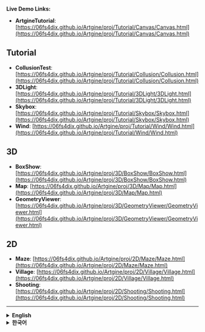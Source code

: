  **Live Demo Links:**

- **ArtgineTutorial**: [https://06fs4dix.github.io/Artgine/proj/Tutorial/Canvas/Canvas.html](https://06fs4dix.github.io/Artgine/proj/Tutorial/Canvas/Canvas.html)

  
 ## Tutorial
  - **CollusionTest**: [https://06fs4dix.github.io/Artgine/proj/Tutorial/Collusion/Collusion.html](https://06fs4dix.github.io/Artgine/proj/Tutorial/Collusion/Collusion.html)
  - **3DLight**: [https://06fs4dix.github.io/Artgine/proj/Tutorial/3DLight/3DLight.html](https://06fs4dix.github.io/Artgine/proj/Tutorial/3DLight/3DLight.html)
  - **Skybox**: [https://06fs4dix.github.io/Artgine/proj/Tutorial/Skybox/Skybox.html](https://06fs4dix.github.io/Artgine/proj/Tutorial/Skybox/Skybox.html)
  - **Wind**: [https://06fs4dix.github.io/Artgine/proj/Tutorial/Wind/Wind.html](https://06fs4dix.github.io/Artgine/proj/Tutorial/Wind/Wind.html)
  ## 3D
  - **BoxShow**: [https://06fs4dix.github.io/Artgine/proj/3D/BoxShow/BoxShow.html](https://06fs4dix.github.io/Artgine/proj/3D/BoxShow/BoxShow.html)
  - **Map**: [https://06fs4dix.github.io/Artgine/proj/3D/Map/Map.html](https://06fs4dix.github.io/Artgine/proj/3D/Map/Map.html)
  - **GeometryViewer**: [https://06fs4dix.github.io/Artgine/proj/3D/GeometryViewer/GeometryViewer.html](https://06fs4dix.github.io/Artgine/proj/3D/GeometryViewer/GeometryViewer.html)
  ## 2D
  - **Maze**: [https://06fs4dix.github.io/Artgine/proj/2D/Maze/Maze.html](https://06fs4dix.github.io/Artgine/proj/2D/Maze/Maze.html)
  - **Village**: [https://06fs4dix.github.io/Artgine/proj/2D/Village/Village.html](https://06fs4dix.github.io/Artgine/proj/2D/Village/Village.html)
  - **Shooting**: [https://06fs4dix.github.io/Artgine/proj/2D/Shooting/Shooting.html](https://06fs4dix.github.io/Artgine/proj/2D/Shooting/Shooting.html)

  ---

<details>
  <summary><b>English</b></summary>

  <details>
    <summary>📂 Directory Structure & Execution</summary>

  ## Directory Structure

  ```
  ├── README.md
  ├── LICENSE.txt
  ├── NOTICE.txt
  ├── package.json
  ├── start.bat
  ├── start.sh
  ├── tsconfig.json
  ├── App/
  ├── artgine/
  ├── db/
  ├── plugin/
  └── proj/
  ```

  ### start.bat/start.sh Execution Method

  When running the `start.bat` file, a warning saying "Unknown Publisher" may appear.

  1. **Download Source**

     - Download the file from the repository (ex:Artgine-main.zip)

  2. **Run System-Specific Startup File**

     - **Windows**: Run `start.bat` (Windows batch file)

     - **Linux/macOS**: Run `start.sh` (Unix shell script)

  3. **Install Required Dependencies** (Follow the console instructions to complete the installation)

     - Install Node.js (version 14 or higher)

     - Install Node modules: `npm install`

  4. **Select and Run Project**

     - Navigate to the `proj/` folder

     - Choose your desired project folder

     - Run the project

  ### VS Code Development Setup

  1. **Open Source Folder in VS Code**

     - Open VS Code

     - Select the source folder (e.g., Artgine-main)

  2. **Install Node modules**

     - Install Node.js (version 14 or higher)

     - Open terminal in VS Code: `Ctrl+Shift+` (Windows/Linux) or `Cmd+Shift+` (macOS)

     - Run: `npm install`

  4. **Start TypeScript Compilation**

     - Open terminal in VS Code: `Ctrl+Shift+` (Windows/Linux) or `Cmd+Shift+` (macOS)

     - Run: `npx tsc -w` (watches for file changes and compiles automatically)

  5. **Start Development Server**

     - Open a new terminal in VS Code

     - Run: `npm start`

  </details>
  <details>
    <summary>App</summary>

![Artgine App](https://06fs4dix.github.io/Artgine/help/Artgine.png)

  After running the program, you'll see a configuration interface with several tabs for setting up and launching your Artgine projects.

  ### Tab Descriptions

  - **App**: Application launch settings

  - **Preference**: Project configuration changes

  - **Include**: Project include file settings

  - **Manifest**: PWA configuration

  - **ServiceWorker**: Cache settings

  - **Plugin**: External library configuration for Artgine

  ### App Tab Configuration Options

  **Basic Settings:**

  - **url**: Web server address to run

    - Example: `http://localhost:8050/Artgine`

  - **projectPath**: Project to start

    - Example: `proj/Tutorial/ShaderEditer`

    - Use the "Folder" button to browse and select project directory

  - **width, height**: Starting dimensions

    - Example: `1024 x 768`

    - Note: Only maintained when running as .exe file

  **Program Mode:**

  - **program**: Program role

    - `developer`: Developer mode (prohibited for deployment)

      - Server and client applied simultaneously

    - `client`: Client mode

    - `server`: Web server mode

  **Server Configuration:**

  - **server**: Server operation

    - `local`: File-based local execution

    - `remote`: Use when connecting to external server

    - `webserver`: Web server operation (allows external access)

  **Display Options:**

  - **fullScreen**: Full screen mode

  - **github**: Run using GitHub library

    - Chrome local executable file (.bat) generated in project

  **Action Buttons:**

  - **Run**: Launch application

  - **VSCode**: Open in Visual Studio Code

  **Development Commands:**

  - **npm install**: Install Node.js dependencies

  - **npx tsc -w**: TypeScript compiler in watch mode

  </details>
  <details>
    <summary>Project Examples & Usage</summary>

  ### Project Examples

  The `proj/` folder contains various example projects demonstrating different features of the Artgine engine:

  - **Home** - Main application with server integration and database tools
  - **Tutorial** - Learning examples covering various engine features:
  - **2D** - 2D examples:
  - **3D** - 3D examples:


    ---

    ## ⚠️ Notice

    This project runs as an **Electron app**.  
    The following files are **automatically generated and managed based on the project folder name**, so **please be cautious when making changes**:

    - HTML files  
    - TypeScript files  
    - JSON files  
    - Web Manifest files  

    ---

    ## 📝 Editable Scope

    - You may only modify the code **after the EntryPoint**.  
    - Do **not** modify the automatically generated code.  

    > 💡 **Tip**: When working manually, you are free to make changes as needed.

   </details>
  <details>
    <summary>Class Description</summary>

  ## Artgine Engine Core Classes

  ### CAtelier

  **Main application manager** that initializes the engine and manages canvases.

  **Key Features:**

  - Initializes rendering preferences and frame

  - Manages multiple canvases

  - Handles brush and camera setup

  - Provides global access point via `CAtelier.Main()`

  **Basic Usage:**
  ```typescript
  import { CAtelier } from "../../../artgine/canvas/CAtelier.js";

  const gAtl = new CAtelier();
  gAtl.mPF = preferences; // Set preferences
  await gAtl.Init(['Main.json']); // Initialize with canvas files
  ```

  ---

  ### CCanvas

  **Canvas container** that manages subjects, rendering, and game logic.

  **Key Features:**

  - Contains and manages subjects (game objects)

  - Handles rendering pipeline

  - Manages WebSocket connections

  - Supports pause/resume functionality

  **Basic Usage:**
  ```typescript
  // Create new canvas
  let Main = gAtl.NewCanvas("Main");
  Main.SetCameraKey(gAtl.Brush().GetCam2D().Key());

  // Get existing canvas
  const canvas = gAtl.Canvas('Main');
  ```

  ---

  ### CSubject

  **Base game object class** that represents entities in the world.

  **Key Features:**

  - Position, rotation, scale (PRS) transformation

  - Component-based architecture

  - Message routing system

  - Parent-child hierarchy support

  **Basic Usage:**
  ```typescript
  import { CSubject } from "../../../artgine/canvas/subject/CSubject.js";

  // Create and add subject to canvas
  let sub = Main.Push(new CSubject());

  // Set properties
  sub.SetPos(new CVec3(0, 0, 0));
  sub.SetRot(new CVec3(0, 0, 0));
  sub.SetSca(new CVec3(1, 1, 1));
  ```

  ---

  ### CPaint2D

  **2D rendering component** for sprites and 2D graphics.

  **Key Features:**

  - 2D sprite rendering with texture support

  - Y-sort depth management

  - Trail and billboard effects

  - Wind influence simulation

  **Basic Usage:**
  ```typescript
  import { CPaint2D } from "../../../artgine/canvas/component/paint/CPaint2D.js";
  import { CVec2 } from "../../../artgine/geometry/CVec2.js";

  // Create 2D paint component with texture and size
  let paint2D = new CPaint2D(gAtl.Frame().Pal().GetNoneTex(), new CVec2(100, 100));

  // Add component to subject
  sub.PushComp(paint2D);
  ```

  > **Note**: For other CPaint components (CPaint3D, CPaintText, etc.), check the [paint components directory](https://github.com/06fs4dix/Artgine/tree/main/artgine/canvas/component/paint) on GitHub.

  ---

  ---

  ### CBrush

  **Rendering and camera management system** that handles lighting, shadows, and wind effects.

  **Key Features:**

  - Camera management (2D/3D)

  **Basic Usage:**
  ```typescript
  // Access brush from atelier
  const brush = gAtl.Brush();

  // Get 2D camera
  const cam2D = brush.GetCam2D();
  Main.SetCameraKey(cam2D.Key());

  // Load brush configuration
  await brush.LoadJSON("Canvas/Brush.json");
  ```

  ---

  ### CPreferences

  **Engine configuration and rendering settings** that control the overall behavior.

  **Key Features:**

  - Renderer selection (GL, GPU, Null)

  - Window dimensions and positioning

  - Graphics quality settings

  - Development and debugging options

  - Server and GitHub integration settings

  **Basic Usage:**
  ```typescript
  import { CPreferences } from "../../../artgine/basic/CPreferences.js";

  const gPF = new CPreferences();
  gPF.mTargetWidth = 0;        // Auto-size
  gPF.mTargetHeight = 0;       // Auto-size
  gPF.mRenderer = "GL";        // OpenGL renderer
  gPF.m32fDepth = false;       // 16-bit depth buffer
  gPF.mAnti = true;            // Anti-aliasing
  gPF.mDeveloper = true;       // Developer mode
  gPF.mIAuto = true;           // Auto-update system
  gPF.mWASM = false;           // WebAssembly mode
  gPF.mServer = 'local';       // Server type
  gPF.mGitHub = false;         // GitHub mode

  // Apply to atelier
  gAtl.mPF = gPF;
  ```

  ---

  ### Complete Example

  ```typescript
  import { CAtelier } from "../../../artgine/canvas/CAtelier.js";
  import { CPreferences } from "../../../artgine/basic/CPreferences.js";
  import { CSubject } from "../../../artgine/canvas/subject/CSubject.js";
  import { CPaint2D } from "../../../artgine/canvas/component/paint/CPaint2D.js";
  import { CVec2 } from "../../../artgine/geometry/CVec2.js";

  // Setup preferences
  const gPF = new CPreferences();
  gPF.mRenderer = "GL";
  gPF.mDeveloper = true;
  gPF.mIAuto = true;

  // Initialize atelier
  let gAtl = new CAtelier();
  gAtl.mPF = gPF;
  await gAtl.Init(['Main.json']);

  // Create canvas and set camera
  let Main = gAtl.NewCanvas("Main");
  Main.SetCameraKey(gAtl.Brush().GetCam2D().Key());

  // Create subject and add 2D paint component
  let sub = Main.Push(new CSubject());
  sub.PushComp(new CPaint2D(gAtl.Frame().Pal().GetNoneTex(), new CVec2(100, 100)));
  ```
</details>
</details>

<details>
  <summary><b>한국어</b></summary>

  <details>
    <summary>📂 디렉토리 구조 & 실행법</summary>

  ## 디렉토리 구조

  ```
  ├── README.md
  ├── LICENSE.txt
  ├── NOTICE.txt
  ├── package.json
  ├── start.bat
  ├── start.sh
  ├── tsconfig.json
  ├── App/
  ├── artgine/
  ├── db/
  ├── plugin/
  └── proj/
  ```

  ### start.bat/start.sh를 이용한 실행법

  `start.bat` 파일 실행 시, "알 수 없는 게시자" 경고가 표시될 수 있습니다.

  1. **소스 다운로드**

     - 저장소에서 파일을 다운로드하세요(ex:Artgine-main.zip)

  2. **시스템에 맞는 시작 파일 실행**

     - **Windows**: `start.bat` 파일 실행 (Windows 배치 파일)

     - **Linux/macOS**: `start.sh` 파일 실행 (Unix 셸 스크립트)

  3. **필요한 파일 설치** (콘솔 안내에 맞게 실행하면 됩니다)

     - Node.js 설치 (버전 14 이상)

     - Node 모듈 설치: `npm install`

  4. **프로젝트 선택 및 실행**

     - `proj/` 폴더로 이동

     - 원하는 프로젝트 폴더 선택

     - 프로젝트 실행

  ### VS Code를 이용한 실행법

  1. **VS Code에서 소스 폴더 열기**

     - VS Code 실행

     - 소스 폴더 선택 (예: Artgine-main)

  2. **Node 모듈 설치**

     - VS Code에서 터미널 열기: `Ctrl+Shift+` (Windows/Linux) 또는 `Cmd+Shift+` (macOS)

     - Node.js 설치 (버전 14 이상)

     - 실행: `npm install`

  3. **TypeScript 컴파일 시작**

     - VS Code에서 터미널 열기: `Ctrl+Shift+` (Windows/Linux) 또는 `Cmd+Shift+` (macOS)

     - 실행: `npx tsc -w` (파일 변경 감지 및 자동 컴파일)

  4. **개발 서버 시작**

     - VS Code에서 새 터미널 열기

     - 실행: `npm start`

  </details>
  <details>
    <summary>앱 설명</summary>

  ![Artgine App](https://06fs4dix.github.io/Artgine/help/Artgine.png)

  프로그램을 실행한 후, Artgine 프로젝트를 설정하고 실행하기 위한 여러 탭이 있는 구성 인터페이스가 표시됩니다.

  ### 탭 설명

  - **App**: 애플리케이션 실행 설정

  - **Preference**: 프로젝트 구성 변경

  - **Include**: 프로젝트 포함 파일 설정

  - **Manifest**: PWA 구성

  - **ServiceWorker**: 캐시 설정

  - **Plugin**: Artgine용 외부 라이브러리 구성

  ### App 탭 구성 옵션

  **기본 설정:**

  - **url**: 실행할 웹 서버 주소

    - 예시: `http://localhost:8050/Artgine`

  - **projectPath**: 시작할 프로젝트

    - 예시: `proj/Tutorial/ShaderEditer`

    - "Folder" 버튼을 사용하여 프로젝트 디렉토리를 찾아보고 선택

  - **width, height**: 시작 크기

    - 예시: `1024 x 768`

    - 참고: .exe 파일로 실행할 때만 유지됨

  **프로그램 모드:**

  - **program**: 프로그램 역할

    - `developer`: 개발자 모드 (배포 금지)

      - 서버와 클라이언트가 동시에 적용됨

    - `client`: 클라이언트 모드

    - `server`: 웹 서버 모드

  **서버 구성:**

  - **server**: 서버 운영

    - `local`: 파일 기반 로컬 실행

    - `remote`: 외부 서버에 연결할 때 사용

    - `webserver`: 웹 서버 운영 (외부 접근 허용)

  **표시 옵션:**

  - **fullScreen**: 전체 화면 모드

  - **github**: GitHub 라이브러리를 사용하여 실행

    - 프로젝트에 Chrome 로컬 실행 파일(.bat) 생성

  **작업 버튼:**

  - **Run**: 애플리케이션 실행

  - **VSCode**: Visual Studio Code에서 열기

  **개발 명령:**

  - **npm install**: Node.js 의존성 설치

  - **npx tsc -w**: 감시 모드의 TypeScript 컴파일러

  </details>
  <details>
    <summary>프로젝트 예제 및 사용법</summary>

  ### 프로젝트 예제

  `proj/` 폴더에는 Artgine 엔진의 다양한 기능을 보여주는 예제 프로젝트들이 포함되어 있습니다:

  - **Home** - 서버 통합 및 데이터베이스 도구가 포함된 메인 애플리케이션
  - **Tutorial** - 다양한 엔진 기능을 다루는 학습 예제:
  - **2D** - 2D 예제:
  - **3D** - 3D 예제:

    
  ---

  ### ⚠️ 주의사항

  이 프로젝트는 일렉트론 앱으로 실행됩니다. 
  다음 파일들은 **프로젝트 폴더명을 기준으로 자동 생성 및 관리**되므로 **수정에 주의하세요**:

  - HTML 파일
  - TypeScript 파일
  - JSON 파일
  - Web Manifest 파일

  ### 📝 수정 가능한 범위

  - **EntryPoint 이후의 코드만** 수정 가능합니다

  - 자동 생성되는 코드는 건드리지 마세요

  > 💡 **참고**: 수동으로 작업시 자유롭게 수정 가능합니다

  </details>
  <details>
    <summary>클래스 설명</summary>

  ## Artgine 엔진 핵심 클래스

  ### CAtelier

  **메인 애플리케이션 매니저**로 엔진을 초기화하고 캔버스들을 관리합니다.

  **주요 기능:**

  - 렌더링 설정과 프레임 초기화

  - 여러 캔버스 관리

  - 브러시와 카메라 설정 처리

  - `CAtelier.Main()`으로 전역 접근점 제공

  **기본 사용법:**
  ```typescript
  import { CAtelier } from "../../../artgine/canvas/CAtelier.js";

  const gAtl = new CAtelier();
  gAtl.mPF = preferences; // 설정 적용
  await gAtl.Init(['Main.json']); // 캔버스 파일로 초기화
  ```

  ---

  ### CCanvas

  **캔버스 컨테이너**로 주체들, 렌더링, 게임 로직을 관리합니다.

  **주요 기능:**

  - 주체들(게임 오브젝트) 포함 및 관리

  - 렌더링 파이프라인 처리

  - WebSocket 연결 관리

  - 일시정지/재개 기능 지원

  **기본 사용법:**
  ```typescript
  // 새 캔버스 생성
  let Main = gAtl.NewCanvas("Main");
  Main.SetCameraKey(gAtl.Brush().GetCam2D().Key());

  // 기존 캔버스 가져오기
  const canvas = gAtl.Canvas('Main');
  ```

  ---

  ### CSubject

  **기본 게임 오브젝트 클래스**로 월드의 엔티티를 나타냅니다.

  **주요 기능:**

  - 위치, 회전, 크기(PRS) 변환

  - 컴포넌트 기반 아키텍처

  - 메시지 라우팅 시스템

  - 부모-자식 계층 구조 지원

  **기본 사용법:**
  ```typescript
  import { CSubject } from "../../../artgine/canvas/subject/CSubject.js";

  // 주체를 생성하고 캔버스에 추가
  let sub = Main.Push(new CSubject());

  // 속성 설정
  sub.SetPos(new CVec3(0, 0, 0));
  sub.SetRot(new CVec3(0, 0, 0));
  sub.SetSca(new CVec3(1, 1, 1));
  ```

  ---

  ### CPaint2D

  **2D 렌더링 컴포넌트**로 스프라이트와 2D 그래픽을 처리합니다.

  **주요 기능:**

  - 텍스처 지원 2D 스프라이트 렌더링

  - Y-sort 깊이 관리

  - 트레일과 빌보드 효과

  - 바람 영향 시뮬레이션

  **기본 사용법:**
  ```typescript
  import { CPaint2D } from "../../../artgine/canvas/component/paint/CPaint2D.js";
  import { CVec2 } from "../../../artgine/geometry/CVec2.js";

  // 텍스처와 크기로 2D 페인트 컴포넌트 생성
  let paint2D = new CPaint2D(gAtl.Frame().Pal().GetNoneTex(), new CVec2(100, 100));

  // 주체에 컴포넌트 추가
  sub.PushComp(paint2D);
  ```

  > **참고**: 다른 CPaint 컴포넌트들(CPaint3D, CPaintText 등)은 GitHub의 [paint components 디렉토리](https://github.com/06fs4dix/Artgine/tree/main/artgine/canvas/component/paint)에서 확인하세요.

  ---

  ### CBrush

  **렌더링과 카메라 관리 시스템**으로 조명, 그림자, 바람 효과를 처리합니다.

  **주요 기능:**

  - 카메라 관리 (2D/3D)

  **기본 사용법:**
  ```typescript
  // 아틀리에에서 브러시 접근
  const brush = gAtl.Brush();

  // 2D 카메라 가져오기
  const cam2D = brush.GetCam2D();
  Main.SetCameraKey(cam2D.Key());

  // 브러시 설정 로드
  await brush.LoadJSON("Canvas/Brush.json");
  ```

  ---

  ### CPreferences

  **엔진 설정과 렌더링 옵션**으로 전체 동작을 제어합니다.

  **주요 기능:**

  - 렌더러 선택 (GL, GPU, Null)

  - 윈도우 크기와 위치 설정

  - 그래픽 품질 설정

  - 개발 및 디버깅 옵션

  - 서버와 GitHub 통합 설정

  **기본 사용법:**
  ```typescript
  import { CPreferences } from "../../../artgine/basic/CPreferences.js";

  const gPF = new CPreferences();
  gPF.mTargetWidth = 0;        // 자동 크기
  gPF.mTargetHeight = 0;       // 자동 크기
  gPF.mRenderer = "GL";        // OpenGL 렌더러
  gPF.m32fDepth = false;       // 16비트 깊이 버퍼
  gPF.mAnti = true;            // 안티앨리어싱
  gPF.mDeveloper = true;       // 개발자 모드
  gPF.mIAuto = true;           // 자동 업데이트 시스템
  gPF.mWASM = false;           // WebAssembly 모드
  gPF.mServer = 'local';       // 서버 타입
  gPF.mGitHub = false;         // GitHub 모드

  // 아틀리에에 적용
  gAtl.mPF = gPF;
  ```

  ---

  ### 완전한 예제

  ```typescript
  import { CAtelier } from "../../../artgine/canvas/CAtelier.js";
  import { CPreferences } from "../../../artgine/basic/CPreferences.js";
  import { CSubject } from "../../../artgine/canvas/subject/CSubject.js";
  import { CPaint2D } from "../../../artgine/canvas/component/paint/CPaint2D.js";
  import { CVec2 } from "../../../artgine/geometry/CVec2.js";

  // 설정 구성
  const gPF = new CPreferences();
  gPF.mRenderer = "GL";
  gPF.mDeveloper = true;
  gPF.mIAuto = true;

  // 아틀리에 초기화
  let gAtl = new CAtelier();
  gAtl.mPF = gPF;
  await gAtl.Init(['Main.json']);

  // 캔버스 생성 및 카메라 설정
  let Main = gAtl.NewCanvas("Main");
  Main.SetCameraKey(gAtl.Brush().GetCam2D().Key());
</details>

  // 주체 생성 및 2D 페인트 컴포넌트 추가
  let sub = Main.Push(new CSubject());
  sub.PushComp(new CPaint2D(gAtl.Frame().Pal().GetNoneTex(), new CVec2(100, 100)));
  ```

